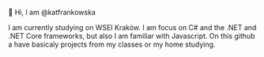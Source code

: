 👋 Hi, I am @katfrankowska

I am currently studying on WSEI Kraków. I am focus on C# and the .NET and .NET Core frameworks, but also I am familiar with Javascript.
On this github a have basicaly projects from my classes or my home studying. 
